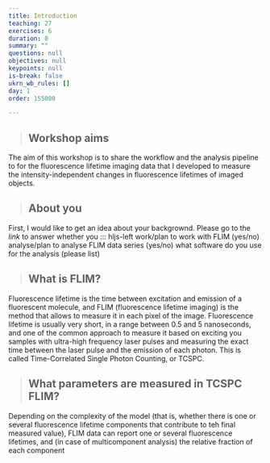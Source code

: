 ```yaml
---
title: Introduction
teaching: 27
exercises: 6
duration: 0
summary: ""
questions: null
objectives: null
keypoints: null
is-break: false
ukrn_wb_rules: []
day: 1
order: 155000

---
```

> ## Workshop aims 
The aim of this workshop is to share the workflow and the analysis pipeline to for the fluorescence lifetime imaging data that I developed to measure the intensity-independent changes in fluorescence lifetimes of imaged objects. 

> ## About you
First, I would like to get an idea about your backgrownd. Please go to the *link* to answer whether you
::: hljs-left 
    work/plan to work with FLIM (yes/no)
    analyse/plan to analyse FLIM data series (yes/no)
    what software do you use for the analysis (please list)

> ## What is FLIM?
Fluorescence lifetime is the time between excitation and emission of a fluorescent molecule, and FLIM (fluorescence lifetime imaging) is the method that allows to measure it in each pixel of the image. Fluorescence lifetime is usually very short, in a range between 0.5 and 5 nanoseconds, and one of the common approach to measure it based on exciting you samples with ultra-high frequency laser pulses and measuring the exact time between the laser pulse and the emission of each photon. This is called Time-Correlated Single Photon Counting, or TCSPC.

> ## What parameters are measured in TCSPC FLIM?
Depending on the complexity of the model (that is, whether there is one or several fluorescence lifetime components that contribute to teh final measured value), FLIM data can report one or several fluorescence lifetimes, and (in case of multicomponent analysis) the relative fraction of each component